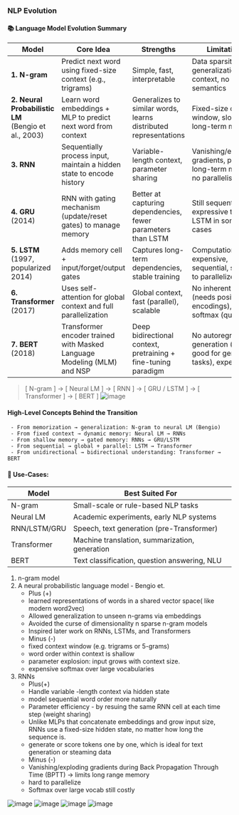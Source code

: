 ### NLP Evolution

#### 📚 Language Model Evolution Summary

| Model                                                   | Core Idea                                                               | Strengths                                                        | Limitations                                                                |
| ------------------------------------------------------- | ----------------------------------------------------------------------- | ---------------------------------------------------------------- | -------------------------------------------------------------------------- |
| **1. N-gram**                                           | Predict next word using fixed-size context (e.g., trigrams)             | Simple, fast, interpretable                                      | Data sparsity, no generalization, fixed context, no semantics              |
| **2. Neural Probabilistic LM**<br>(Bengio et al., 2003) | Learn word embeddings + MLP to predict next word from context           | Generalizes to similar words, learns distributed representations | Fixed-size context window, slow, poor long-term memory                     |
| **3. RNN**                                              | Sequentially process input, maintain a hidden state to encode history   | Variable-length context, parameter sharing                       | Vanishing/exploding gradients, poor long-term memory, no parallelism       |
| **4. GRU** (2014)                                       | RNN with gating mechanism (update/reset gates) to manage memory         | Better at capturing dependencies, fewer parameters than LSTM     | Still sequential, less expressive than LSTM in some cases                  |
| **5. LSTM** (1997, popularized 2014)                    | Adds memory cell + input/forget/output gates                            | Captures long-term dependencies, stable training                 | Computationally expensive, sequential, still hard to parallelize           |
| **6. Transformer** (2017)                               | Uses self-attention for global context and full parallelization         | Global context, fast (parallel), scalable                        | No inherent order (needs positional encodings), costly softmax (quadratic) |
| **7. BERT** (2018)                                      | Transformer encoder trained with Masked Language Modeling (MLM) and NSP | Deep bidirectional context, pretraining + fine-tuning paradigm   | No autoregressive generation (not good for generation tasks), expensive    |


> [ N-gram ] → [ Neural LM ] → [ RNN ] → [ GRU / LSTM ] → [ Transformer ] → [ BERT ]
![image](https://github.com/user-attachments/assets/e4cfbd0b-a6e3-4d15-b927-9a9a32c45ca1)
> 

#### High-Level Concepts Behind the Transition
     - From memorization → generalization: N-gram to neural LM (Bengio)     
     - From fixed context → dynamic memory: Neural LM → RNNs     
     - From shallow memory → gated memory: RNNs → GRU/LSTM
     - From sequential → global + parallel: LSTM → Transformer     
     - From unidirectional → bidirectional understanding: Transformer → BERT

#### 🎯 Use-Cases:

| Model        | Best Suited For                                |
| ------------ | ---------------------------------------------- |
| N-gram       | Small-scale or rule-based NLP tasks            |
| Neural LM    | Academic experiments, early NLP systems        |
| RNN/LSTM/GRU | Speech, text generation (pre-Transformer)      |
| Transformer  | Machine translation, summarization, generation |
| BERT         | Text classification, question answering, NLU   |


1. n-gram model
2. A neural probabilistic language model - Bengio et.
     - Plus (+)
     + learned representations of words in a shared vector space( like modern word2vec)
     + Allowed generalization to unseen n-grams via embeddings
     + Avoided the curse of dimensionality n sparse n-gram models
     + Inspired later work on RNNs, LSTMs, and Transformers
     - Minus (-)
     - fixed context window (e.g. trigrams or 5-grams)
     - word order within context is shallow
     - parameter explosion: input grows with context size.
     - expensive softmax over large vocabularies
4. RNNs
     + Plus(+)
     + Handle variable -length context via hidden state
     + model sequential word order more naturally
     + Parameter efficiency - by resuing the same RNN cell at each time step (weight sharing)
     + Unlike MLPs that concatenate embeddings and grow input size, RNNs use a fixed-size hidden state, no matter how long the sequence is.
     + generate or score tokens one by one, which is ideal for text generation or steaming data
     + Minus (-)
     + Vanishing/exploding gradients during Back Propagation Through Time (BPTT) -> limits long range memory
     + hard to parallelize
     + Softmax over large vocab still costly
  
![image](https://github.com/user-attachments/assets/b3497b5e-3ac2-4b31-92fb-aff014fb2523)
![image](https://github.com/user-attachments/assets/4493f536-a5e1-4a0f-9971-712b5ffc57f9)
![image](https://github.com/user-attachments/assets/ca958853-d7ed-4416-8cdf-0efda5fade45)
![image](https://github.com/user-attachments/assets/6de41c14-7357-46eb-ae6d-1109f240eb0c)


